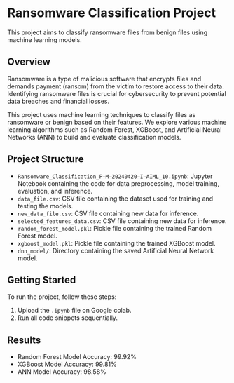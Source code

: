 # Ransomware Classification Project

This project aims to classify ransomware files from benign files using machine learning models.

## Overview

Ransomware is a type of malicious software that encrypts files and demands payment (ransom) from the victim to restore access to their data. Identifying ransomware files is crucial for cybersecurity to prevent potential data breaches and financial losses.

This project uses machine learning techniques to classify files as ransomware or benign based on their features. We explore various machine learning algorithms such as Random Forest, XGBoost, and Artificial Neural Networks (ANN) to build and evaluate classification models.


## Project Structure

- `Ransomware_Classification_P−M−20240420−I−AIML_10.ipynb`: Jupyter Notebook containing the code for data preprocessing, model training, evaluation, and inference.
- `data_file.csv`: CSV file containing the dataset used for training and testing the models.
- `new_data_file.csv`: CSV file containing new data for inference.
- `selected_features_data.csv`: CSV file containing new data for inference.
- `random_forest_model.pkl`: Pickle file containing the trained Random Forest model.
- `xgboost_model.pkl`: Pickle file containing the trained XGBoost model.
- `dnn_model/`: Directory containing the saved Artificial Neural Network model.

## Getting Started

To run the project, follow these steps:

1. Upload the `.ipynb` file on Google colab. 
2. Run all code snippets sequentially.

## Results

- Random Forest Model Accuracy: 99.92%
- XGBoost Model Accuracy: 99.81%
- ANN Model Accuracy: 98.58%